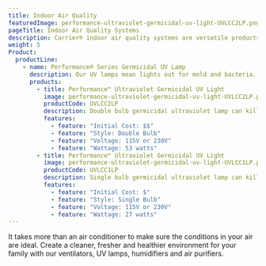 ```yaml
---
title: Indoor Air Quality
featuredImage: performance-ultraviolet-germicidal-uv-light-UVLCC2LP.png
pageTitle: Indoor Air Quality Systems
description: Carrier® indoor air quality systems are versatile products giving you cleaner air and taking your comfort to the next level.
weight: 5
Product:
  productLine:
    - name: Performance® Series Germicidal UV Lamp
      description: Our UV lamps mean lights out for mold and bacteria. They kill the organisms that can grow on the indoor coil of your cooling system. Eliminating these baddies does more than help improve your air quality, it increases your system performance as well.
      products:
        - title: Performance™ Ultraviolet Germicidal UV Light
          image: performance-ultraviolet-germicidal-uv-light-UVLCC2LP.png
          productCode: UVLCC2LP
          description: Double bulb germicidal ultraviolet lamp can kill mold and bacteria that may form on your indoor cooling coil.
          features:
            - feature: "Initial Cost: $$"
            - feature: "Style: Double Bulb"
            - feature: "Voltage: 115V or 230V"
            - feature: "Wattage: 53 watts"
        - title: Performance™ Ultraviolet Germicidal UV Light
          image: performance-ultraviolet-germicidal-uv-light-UVLCC1LP.png
          productCode: UVLCC1LP
          description: Single bulb germicidal ultraviolet lamp can kill mold and bacteria that may form on your indoor cooling coil.
          features:
            - feature: "Initial Cost: $"
            - feature: "Style: Single Bulb"
            - feature: "Voltage: 115V or 230V"
            - feature: "Wattage: 27 watts"
---
```


It takes more than an air conditioner to make sure the conditions in your air are ideal. Create a cleaner, fresher and healthier environment for your family with our ventilators, UV lamps, humidifiers and air purifiers.
